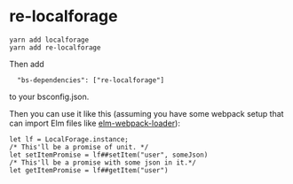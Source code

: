 # re-localforage

```
yarn add localforage
yarn add re-localforage
```

Then add

```
  "bs-dependencies": ["re-localforage"]
```

to your bsconfig.json.

Then you can use it like this (assuming you have some webpack setup that can import Elm files like [elm-webpack-loader](https://github.com/elm-community/elm-webpack-loader)):

```reason
let lf = LocalForage.instance;
/* This'll be a promise of unit. */
let setItemPromise = lf##setItem("user", someJson)
/* This'll be a promise with some json in it.*/
let getItemPromise = lf##getItem("user")
```
